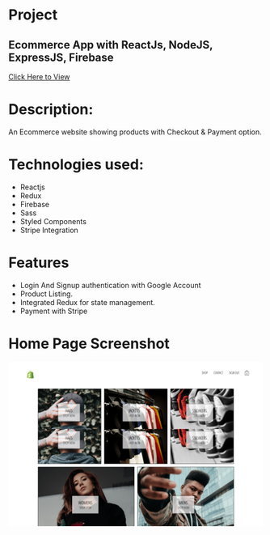 

# Project

## Ecommerce App with ReactJs, NodeJS, ExpressJS, Firebase
[Click Here to View](https://ridbay-shop.herokuapp.com/)
# Description:
An Ecommerce website showing products with Checkout & Payment option.

# Technologies used:
- Reactjs
- Redux
- Firebase
- Sass
- Styled Components
- Stripe Integration


# Features
- Login And Signup authentication with Google Account
- Product Listing.
- Integrated Redux for state management.
- Payment with Stripe

# Home Page Screenshot
![Ecommerce App with ReactJs, NodeJS, ExpressJS, Firebase!](frontend/src/assets/homepage.png "Ecommerce App with ReactJs, NodeJS, ExpressJS, Firebase")

